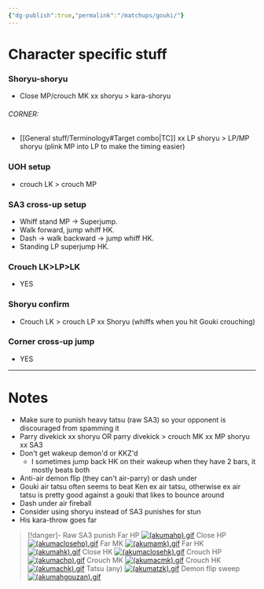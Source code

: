```yaml
---
{"dg-publish":true,"permalink":"/matchups/gouki/"}
---
```


# Character specific stuff
### Shoryu-shoryu
- Close MP/crouch MK xx shoryu > kara-shoryu
###### CORNER: 
- [[General stuff/Terminology#Target combo\|TC]] xx LP shoryu > LP/MP shoryu (plink MP into LP to make the timing easier)
### UOH setup
- crouch LK > crouch MP
### SA3 cross-up setup
- Whiff stand MP -> Superjump.
- Walk forward, jump whiff HK.
- Dash -> walk backward -> jump whiff HK.
- Standing LP superjump HK.
### Crouch LK>LP>LK
- YES
### Shoryu confirm
- Crouch LK > crouch LP xx Shoryu (whiffs when you hit Gouki crouching)
### Corner cross-up jump
- YES
***
# Notes
- Make sure to punish heavy tatsu (raw SA3) so your opponent is discouraged from spamming it
- Parry divekick xx shoryu OR parry divekick > crouch MK xx MP shoryu xx SA3
- Don't get wakeup demon'd or KKZ'd
	- I sometimes jump back HK on their wakeup when they have 2 bars, it mostly beats both
- Anti-air demon flip (they can't air-parry) or dash under
- Gouki air tatsu often seems to beat Ken ex air tatsu, otherwise ex air tatsu is pretty good against a gouki that likes to bounce around
- Dash under air fireball
- Consider using shoryu instead of SA3 punishes for stun
- His kara-throw goes far

> [!danger]- Raw SA3 punish
> Far HP
[![(akumahp).gif](https://wiki.supercombo.gg/images/c/cf/%28akumahp%29.gif)](https://wiki.supercombo.gg/w/File:(akumahp).gif)
> Close HP
[![(akumaclosehp).gif](https://wiki.supercombo.gg/images/9/94/%28akumaclosehp%29.gif)](https://wiki.supercombo.gg/w/File:(akumaclosehp).gif)
> Far MK
[![(akumamk).gif](https://wiki.supercombo.gg/images/4/43/%28akumamk%29.gif)](https://wiki.supercombo.gg/w/File:(akumamk).gif)
> Far HK
[![(akumahk).gif](https://wiki.supercombo.gg/images/2/22/%28akumahk%29.gif)](https://wiki.supercombo.gg/w/File:(akumahk).gif)
> Close HK
[![(akumaclosehk).gif](https://wiki.supercombo.gg/images/b/b4/%28akumaclosehk%29.gif)](https://wiki.supercombo.gg/w/File:(akumaclosehk).gif)
> Crouch HP
[![(akumachp).gif](https://wiki.supercombo.gg/images/1/18/%28akumachp%29.gif)](https://wiki.supercombo.gg/w/File:(akumachp).gif)
> Crouch MK
[![(akumacmk).gif](https://wiki.supercombo.gg/images/1/17/%28akumacmk%29.gif)](https://wiki.supercombo.gg/w/File:(akumacmk).gif)
> Crouch HK
[![(akumachk).gif](https://wiki.supercombo.gg/images/8/8d/%28akumachk%29.gif)](https://wiki.supercombo.gg/w/File:(akumachk).gif)
> Tatsu (any)
[![(akumatzk).gif](https://wiki.supercombo.gg/images/0/07/%28akumatzk%29.gif)](https://wiki.supercombo.gg/w/File:(akumatzk).gif)
> Demon flip sweep
[![(akumahgouzan).gif](https://wiki.supercombo.gg/images/9/9e/%28akumahgouzan%29.gif)](https://wiki.supercombo.gg/w/File:(akumahgouzan).gif)
